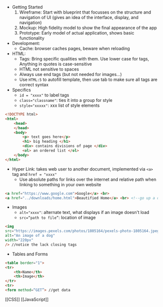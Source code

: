 - Getting Started
	1. Wireframe: Start with blueprint that focusses on the structure and navigation of UI (gives an idea of the interface, display, and navigation)
	2. Mockup: High fidelity model to show the final appearance of the app
	3. Prototype: Early model of actual application, shows basic functionality
- Development: 
	- Cache: browser caches pages, beware when reloading
- HTML: 
	- Tags: Bring specific qualities with them. Use lower case for tags, Anything in quotes is case-sensitive
	- HTML not sensitive to spaces
	- Always use end tags (but not needed for images...)
	- Use `HTML:5` to autofill template, then use tab to make sure all tags are correct syntax
- Specifics
	- `id = "xxxx"` to label tags
	- `class="classname"`: ties it into a group for style
	- `style="xxxxx"`: xxx list of style elements
```HTML
<!DOCTYPE html>  
<html>  
	<head> 
	</head>  
	<body>  
		<p> text goes here</p>
		<h1> big heading </h1>
		<div> contains divisions of page </div>
		<ol> an ordered list </ol>
	</body>  
</html>
```
- Hyper Link: takes web user to another document, implemented via `<a>` tag and `href = "xxxx"`
	- Use absolute paths for links over the internet and relative path when linking to something in your own website
```Html
<a href="https://www.google.com">Google</a> <br>
<a href="../downloads/home.html">Beautified Home</a> <br> <!--go up a directory from where script is located and then go into downloads/home.html
```
- Images
	- `alt="xxxx"`: alternate text, what displays if an image doesn't load
	- `src=“path to file”`: location of image
```html
<img  
src="https://images.pexels.com/photos/1805164/pexels-photo-1805164.jpeg"  
alt="An image of a dog"  
width="220px"  
/> //notice the lack closing tags
```
- Tables and Forms
```html
<table border="1">  
<tr>  
	<th>Name</th>  
	<th>Image</th>  
</tr>  
<tr>
<form method=“GET”> //get data
```
[[CSS]]
[[JavaScript]]

